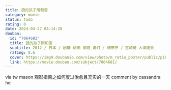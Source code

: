 ```yaml
---
title: 狼的孩子雨和雪
category: movie
status: todo
rating: 0
date: 2024-04-27 04:14:28
douban:
  id: "7064681"
  title: 狼的孩子雨和雪
  subtitle: 2012 / 日本 / 剧情 动画 家庭 奇幻 / 细田守 / 宫崎葵 大泽隆夫
  rating: 8.6
  cover: https://img9.doubanio.com/view/photo/m_ratio_poster/public/p1667896544.jpg
  link: https://movie.douban.com/subject/7064681/
---
```


via tw mason 观影指南之如何度过治愈且充实的一天 comment by cassandra he